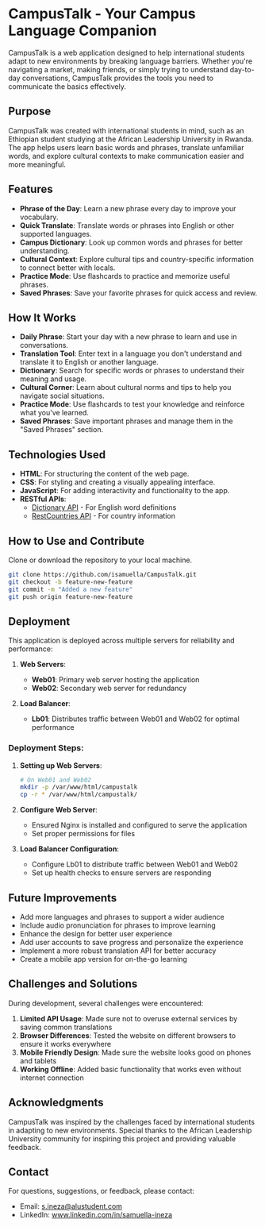 # CampusTalk - Your Campus Language Companion

CampusTalk is a web application designed to help international students adapt to new environments by breaking language barriers. Whether you're navigating a market, making friends, or simply trying to understand day-to-day conversations, CampusTalk provides the tools you need to communicate the basics effectively.

## Purpose

CampusTalk was created with international students in mind, such as an Ethiopian student studying at the African Leadership University in Rwanda. The app helps users learn basic words and phrases, translate unfamiliar words, and explore cultural contexts to make communication easier and more meaningful.

## Features

- **Phrase of the Day**: Learn a new phrase every day to improve your vocabulary.
- **Quick Translate**: Translate words or phrases into English or other supported languages.
- **Campus Dictionary**: Look up common words and phrases for better understanding.
- **Cultural Context**: Explore cultural tips and country-specific information to connect better with locals.
- **Practice Mode**: Use flashcards to practice and memorize useful phrases.
- **Saved Phrases**: Save your favorite phrases for quick access and review.

## How It Works

- **Daily Phrase**: Start your day with a new phrase to learn and use in conversations.
- **Translation Tool**: Enter text in a language you don't understand and translate it to English or another language.
- **Dictionary**: Search for specific words or phrases to understand their meaning and usage.
- **Cultural Corner**: Learn about cultural norms and tips to help you navigate social situations.
- **Practice Mode**: Use flashcards to test your knowledge and reinforce what you've learned.
- **Saved Phrases**: Save important phrases and manage them in the "Saved Phrases" section.

## Technologies Used

- **HTML**: For structuring the content of the web page.
- **CSS**: For styling and creating a visually appealing interface.
- **JavaScript**: For adding interactivity and functionality to the app.
- **RESTful APIs**:
  - [Dictionary API](https://dictionaryapi.dev/) - For English word definitions
  - [RestCountries API](https://restcountries.com/) - For country information

## How to Use and Contribute

Clone or download the repository to your local machine.
```bash
git clone https://github.com/isamuella/CampusTalk.git
git checkout -b feature-new-feature
git commit -m "Added a new feature"
git push origin feature-new-feature
```

## Deployment

This application is deployed across multiple servers for reliability and performance:

1. **Web Servers**:
   - **Web01**: Primary web server hosting the application
   - **Web02**: Secondary web server for redundancy

2. **Load Balancer**:
   - **Lb01**: Distributes traffic between Web01 and Web02 for optimal performance

### Deployment Steps:

1. **Setting up Web Servers**:
   ```bash
   # On Web01 and Web02
   mkdir -p /var/www/html/campustalk
   cp -r * /var/www/html/campustalk/
   ```
2. **Configure Web Server**:
   - Ensured Nginx is installed and configured to serve the application
   - Set proper permissions for files

3. **Load Balancer Configuration**:
   - Configure Lb01 to distribute traffic between Web01 and Web02
   - Set up health checks to ensure servers are responding

## Future Improvements
- Add more languages and phrases to support a wider audience
- Include audio pronunciation for phrases to improve learning
- Enhance the design for better user experience
- Add user accounts to save progress and personalize the experience
- Implement a more robust translation API for better accuracy
- Create a mobile app version for on-the-go learning

## Challenges and Solutions
During development, several challenges were encountered:

1. **Limited API Usage**: Made sure not to overuse external services by saving common translations
2. **Browser Differences**: Tested the website on different browsers to ensure it works everywhere
3. **Mobile Friendly Design**: Made sure the website looks good on phones and tablets
4. **Working Offline**: Added basic functionality that works even without internet connection

## Acknowledgments
CampusTalk was inspired by the challenges faced by international students in adapting to new environments. Special thanks to the African Leadership University community for inspiring this project and providing valuable feedback.

## Contact
For questions, suggestions, or feedback, please contact:

- Email: s.ineza@alustudent.com
- LinkedIn: www.linkedin.com/in/samuella-ineza